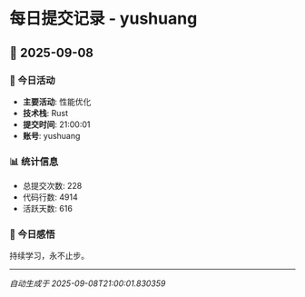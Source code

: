 # 每日提交记录 - yushuang

## 📅 2025-09-08

### 🎯 今日活动
- **主要活动**: 性能优化
- **技术栈**: Rust
- **提交时间**: 21:00:01
- **账号**: yushuang

### 📊 统计信息
- 总提交次数: 228
- 代码行数: 4914
- 活跃天数: 616

### 💭 今日感悟
持续学习，永不止步。

---
*自动生成于 2025-09-08T21:00:01.830359*
